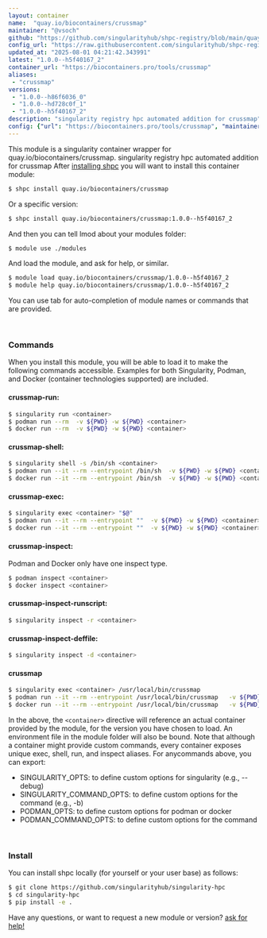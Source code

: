 ```yaml
---
layout: container
name:  "quay.io/biocontainers/crussmap"
maintainer: "@vsoch"
github: "https://github.com/singularityhub/shpc-registry/blob/main/quay.io/biocontainers/crussmap/container.yaml"
config_url: "https://raw.githubusercontent.com/singularityhub/shpc-registry/main/quay.io/biocontainers/crussmap/container.yaml"
updated_at: "2025-08-01 04:21:42.343991"
latest: "1.0.0--h5f40167_2"
container_url: "https://biocontainers.pro/tools/crussmap"
aliases:
 - "crussmap"
versions:
 - "1.0.0--h86f6036_0"
 - "1.0.0--hd728c0f_1"
 - "1.0.0--h5f40167_2"
description: "singularity registry hpc automated addition for crussmap"
config: {"url": "https://biocontainers.pro/tools/crussmap", "maintainer": "@vsoch", "description": "singularity registry hpc automated addition for crussmap", "latest": {"1.0.0--h5f40167_2": "sha256:3f2b0f1496053891e50cdd59f50eb2465bf5d87f631e3dd30ae492b9f5a8cc11"}, "tags": {"1.0.0--h86f6036_0": "sha256:58f5d8238be0f05125eeb118a0f21592ec2c1a502c2894b77c66d85f358a51c3", "1.0.0--hd728c0f_1": "sha256:0c339f63f187f37e8560abf2f83a9ea11ef436511b600a62922ca80f52f56386", "1.0.0--h5f40167_2": "sha256:3f2b0f1496053891e50cdd59f50eb2465bf5d87f631e3dd30ae492b9f5a8cc11"}, "docker": "quay.io/biocontainers/crussmap", "aliases": {"crussmap": "/usr/local/bin/crussmap"}}
---
```


This module is a singularity container wrapper for quay.io/biocontainers/crussmap.
singularity registry hpc automated addition for crussmap
After [installing shpc](#install) you will want to install this container module:


```bash
$ shpc install quay.io/biocontainers/crussmap
```

Or a specific version:

```bash
$ shpc install quay.io/biocontainers/crussmap:1.0.0--h5f40167_2
```

And then you can tell lmod about your modules folder:

```bash
$ module use ./modules
```

And load the module, and ask for help, or similar.

```bash
$ module load quay.io/biocontainers/crussmap/1.0.0--h5f40167_2
$ module help quay.io/biocontainers/crussmap/1.0.0--h5f40167_2
```

You can use tab for auto-completion of module names or commands that are provided.

<br>

### Commands

When you install this module, you will be able to load it to make the following commands accessible.
Examples for both Singularity, Podman, and Docker (container technologies supported) are included.

#### crussmap-run:

```bash
$ singularity run <container>
$ podman run --rm  -v ${PWD} -w ${PWD} <container>
$ docker run --rm  -v ${PWD} -w ${PWD} <container>
```

#### crussmap-shell:

```bash
$ singularity shell -s /bin/sh <container>
$ podman run --it --rm --entrypoint /bin/sh  -v ${PWD} -w ${PWD} <container>
$ docker run --it --rm --entrypoint /bin/sh  -v ${PWD} -w ${PWD} <container>
```

#### crussmap-exec:

```bash
$ singularity exec <container> "$@"
$ podman run --it --rm --entrypoint ""  -v ${PWD} -w ${PWD} <container> "$@"
$ docker run --it --rm --entrypoint ""  -v ${PWD} -w ${PWD} <container> "$@"
```

#### crussmap-inspect:

Podman and Docker only have one inspect type.

```bash
$ podman inspect <container>
$ docker inspect <container>
```

#### crussmap-inspect-runscript:

```bash
$ singularity inspect -r <container>
```

#### crussmap-inspect-deffile:

```bash
$ singularity inspect -d <container>
```


#### crussmap

```bash
$ singularity exec <container> /usr/local/bin/crussmap
$ podman run --it --rm --entrypoint /usr/local/bin/crussmap   -v ${PWD} -w ${PWD} <container> -c " $@"
$ docker run --it --rm --entrypoint /usr/local/bin/crussmap   -v ${PWD} -w ${PWD} <container> -c " $@"
```



In the above, the `<container>` directive will reference an actual container provided
by the module, for the version you have chosen to load. An environment file in the
module folder will also be bound. Note that although a container
might provide custom commands, every container exposes unique exec, shell, run, and
inspect aliases. For anycommands above, you can export:

 - SINGULARITY_OPTS: to define custom options for singularity (e.g., --debug)
 - SINGULARITY_COMMAND_OPTS: to define custom options for the command (e.g., -b)
 - PODMAN_OPTS: to define custom options for podman or docker
 - PODMAN_COMMAND_OPTS: to define custom options for the command

<br>

### Install

You can install shpc locally (for yourself or your user base) as follows:

```bash
$ git clone https://github.com/singularityhub/singularity-hpc
$ cd singularity-hpc
$ pip install -e .
```

Have any questions, or want to request a new module or version? [ask for help!](https://github.com/singularityhub/singularity-hpc/issues)